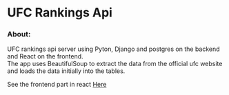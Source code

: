 # UFC Rankings Api

### About:<br />
UFC rankings api server using Pyton, Django and postgres on the backend and React on the frontend. <br />
The app uses BeautifulSoup to extract the data from the official ufc website and loads the data initially into the tables.

See the frontend part in react [Here](https://github.com/Azamat-Shogen/ufc_rankings_client)


